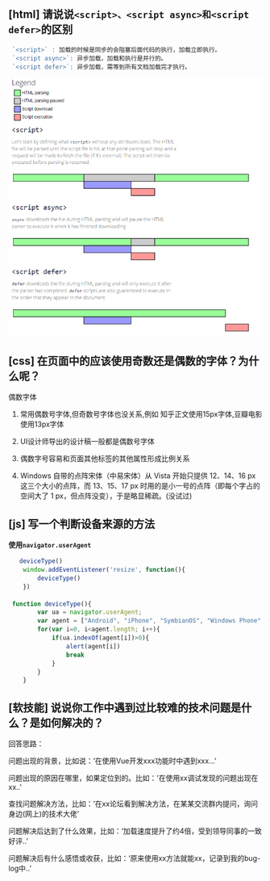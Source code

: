 ## [html] 请说说`<script>、<script async>和<script defer>`的区别
```js
 `<script>` : 加载的时候是同步的会阻塞后面代码的执行，加载立即执行。
 `<script async>`: 异步加载，加载和执行是并行的。
 `<script defer>`: 异步加载，需等到所有文档加载完才执行。
```

![script运行](./img/25day/script.png)

## [css] 在页面中的应该使用奇数还是偶数的字体？为什么呢？
偶数字体

1. 常用偶数号字体,但奇数号字体也没关系,例如 知乎正文使用15px字体,豆瓣电影使用13px字体

2. UI设计师导出的设计稿一般都是偶数号字体

3. 偶数字号容易和页面其他标签的其他属性形成比例关系

4. Windows 自带的点阵宋体（中易宋体）从 Vista 开始只提供 12、14、16 px 这三个大小的点阵，而 13、15、17 px 时用的是小一号的点阵（即每个字占的空间大了 1 px，但点阵没变），于是略显稀疏。(没试过)


## [js] 写一个判断设备来源的方法

**使用`navigator.userAgent`**

```js
   deviceType()
    window.addEventListener('resize', function(){
        deviceType()
    })

 function deviceType(){
        var ua = navigator.userAgent;
        var agent = ["Android", "iPhone", "SymbianOS", "Windows Phone", "iPad", "iPod"];
        for(var i=0, i<agent.length; i++){
            if(ua.indexOf(agent[i])>0){
                alert(agent[i])
                break
            }
        }
    }
```

## [软技能] 说说你工作中遇到过比较难的技术问题是什么？是如何解决的？
回答思路：

问题出现的背景，比如说：‘在使用Vue开发xxx功能时中遇到xxx...’

问题出现的原因在哪里，如果定位到的。比如：'在使用xx调试发现的问题出现在xx..'

查找问题解决方法，比如：‘在xx论坛看到解决方法，在某某交流群内提问，询问身边(网上)的技术大佬’

问题解决后达到了什么效果，比如：‘加载速度提升了约4倍，受到领导同事的一致好评..’

问题解决后有什么感悟或收获，比如：‘原来使用xx方法就能xx，记录到我的bug-log中..’
